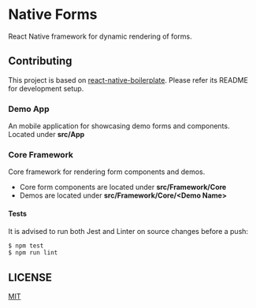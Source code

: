 # Native Forms

React Native framework for dynamic rendering of forms.

## Contributing

This project is based on [react-native-boilerplate](https://github.com/psychobolt/react-native-boilerplate). Please refer its README for development setup.

### Demo App

An mobile application for showcasing demo forms and components. Located under **src/App**

### Core Framework

Core framework for rendering form components and demos.
* Core form components are located under **src/Framework/Core**
* Demos are located under **src/Framework/Core/<Demo Name\>**

#### Tests

It is advised to run both Jest and Linter on source changes before a push:

```bash
$ npm test
$ npm run lint
```

## LICENSE

[MIT](LICENSE)
